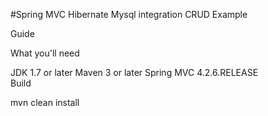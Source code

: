 #Spring MVC Hibernate Mysql integration CRUD Example 

Guide


What you'll need

JDK 1.7 or later
Maven 3 or later
Spring MVC 4.2.6.RELEASE  
Build

mvn clean install    
